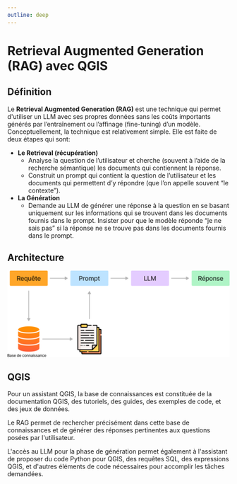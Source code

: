 ```yaml
---
outline: deep
---
```


# Retrieval Augmented Generation (RAG) avec QGIS

## Définition

Le **Retrieval Augmented Generation (RAG)** est une technique qui permet d'utiliser un LLM avec ses propres données sans les coûts importants générés par l’entraînement ou l’affinage (fine-tuning) d’un modèle. 
Conceptuellement, la technique est relativement simple. Elle est faite de deux étapes qui sont:
* **Le Retrieval (récupération)**
  * Analyse la question de l’utilisateur et cherche (souvent à l’aide de la recherche sémantique) les documents qui contiennent la réponse.
  * Construit un prompt qui contient la question de l’utilisateur et les documents qui permettent d’y répondre (que l’on appelle souvent “le contexte”).
* **La Génération**
  * Demande au LLM de générer une réponse à la question en se basant uniquement sur les informations qui se trouvent dans les documents fournis dans le prompt. Insister pour que le modèle réponde “je ne sais pas” si la réponse ne se trouve pas dans les documents fournis dans le prompt.

## Architecture
![An image](./assets/rag.png)

## QGIS

Pour un assistant QGIS, la base de connaissances est constituée de la documentation QGIS, des tutoriels, des guides, des exemples de code, et des jeux de données.

Le RAG permet de rechercher précisément dans cette base de connaissances et de générer des réponses pertinentes aux questions posées par l'utilisateur.

L'accès au LLM pour la phase de génération permet également à l'assistant de proposer du code Python pour QGIS, des requêtes SQL, des expressions QGIS, et d'autres éléments de code nécessaires pour accomplir les tâches demandées.


